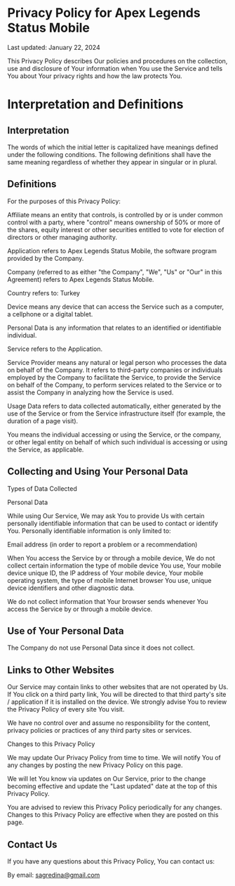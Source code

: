 # Privacy Policy for Apex Legends Status Mobile #
Last updated: January 22, 2024

This Privacy Policy describes Our policies and procedures on the collection, use and disclosure of Your information when You use the Service and tells You about Your privacy rights and how the law protects You.

# Interpretation and Definitions #

## Interpretation ##

The words of which the initial letter is capitalized have meanings defined under the following conditions. The following definitions shall have the same meaning regardless of whether they appear in singular or in plural.

## Definitions ##

For the purposes of this Privacy Policy:

Affiliate means an entity that controls, is controlled by or is under common control with a party, where "control" means ownership of 50% or more of the shares, equity interest or other securities entitled to vote for election of directors or other managing authority.

Application refers to Apex Legends Status Mobile, the software program provided by the Company.

Company (referred to as either "the Company", "We", "Us" or "Our" in this Agreement) refers to Apex Legends Status Mobile.

Country refers to: Turkey

Device means any device that can access the Service such as a computer, a cellphone or a digital tablet.

Personal Data is any information that relates to an identified or identifiable individual.

Service refers to the Application.

Service Provider means any natural or legal person who processes the data on behalf of the Company. It refers to third-party companies or individuals employed by the Company to facilitate the Service, to provide the Service on behalf of the Company, to perform services related to the Service or to assist the Company in analyzing how the Service is used.

Usage Data refers to data collected automatically, either generated by the use of the Service or from the Service infrastructure itself (for example, the duration of a page visit).

You means the individual accessing or using the Service, or the company, or other legal entity on behalf of which such individual is accessing or using the Service, as applicable.

## Collecting and Using Your Personal Data ##

Types of Data Collected

Personal Data

While using Our Service, We may ask You to provide Us with certain personally identifiable information that can be used to contact or identify You. Personally identifiable information is only limited to:

Email address (in order to report a problem or a recommendation)

When You access the Service by or through a mobile device, We do not collect certain information the type of mobile device You use, Your mobile device unique ID, the IP address of Your mobile device, Your mobile operating system, the type of mobile Internet browser You use, unique device identifiers and other diagnostic data.

We do not collect information that Your browser sends whenever You access the Service by or through a mobile device.

## Use of Your Personal Data ##

The Company do not use Personal Data since it does not collect.

## Links to Other Websites ##

Our Service may contain links to other websites that are not operated by Us. If You click on a third party link, You will be directed to that third party's site / application if it is installed on the device. We strongly advise You to review the Privacy Policy of every site You visit.

We have no control over and assume no responsibility for the content, privacy policies or practices of any third party sites or services.

Changes to this Privacy Policy

We may update Our Privacy Policy from time to time. We will notify You of any changes by posting the new Privacy Policy on this page.

We will let You know via updates on Our Service, prior to the change becoming effective and update the "Last updated" date at the top of this Privacy Policy.

You are advised to review this Privacy Policy periodically for any changes. Changes to this Privacy Policy are effective when they are posted on this page.

## Contact Us ##

If you have any questions about this Privacy Policy, You can contact us:

By email: sagredina@gmail.com
